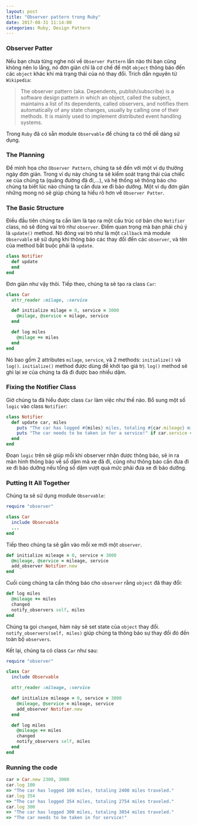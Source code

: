 ```yaml
---
layout: post
title: "Observer pattern trong Ruby"
date: 2017-08-31 11:14:00
categories: Ruby, Design Pattern
---
```


### Observer Patter

Nếu bạn chưa từng nghe nói về `Observer Pattern` lần nào thì bạn cũng không nên lo lắng, nó đơn giản chỉ là cơ chế để một `object` thông báo đến các `object` khác khi mà trạng thái của nó thay đổi. Trích dẫn nguyên từ `Wikipedia`:

> The observer pattern (aka. Dependents, publish/subscribe) is a software design pattern in which an object, called the subject, maintains a list of its dependents, called observers, and notifies them automatically of any state changes, usually by calling one of their methods. It is mainly used to implement distributed event handling systems.

Trong `Ruby` đã có sẵn module `Observable` để chúng ta có thể dễ dàng sử dụng.

### The Planning

Để minh họa cho `Observer Pattern`, chúng ta sẽ đến với một ví dụ thường ngày đơn giản. Trong ví dụ này chúng ta sẽ kiểm soát trạng thái của chiếc xe của chúng ta (quãng đường đã đi,...), và hệ thống sẽ thông báo cho chúng ta biết lúc nào chúng ta cần đưa xe đi bảo dưỡng.
Một ví dụ đơn giản những mong nó sẽ giúp chúng ta hiểu rõ hơn về `Observer Patter`.

### The Basic Structure

Điều đầu tiên chúng ta cần làm là tạo ra một cấu trúc cơ bản cho `Notifier` class, nó sẽ đóng vai trò như `observer`. Điểm quan trọng mà bạn phải chú ý là `update()` method. Nó đóng vai trò như là một `callback` mà module `Observable` sẽ sử dụng khi thông báo các thay đổi đến các `observer`, và tên của method bắt buộc phải là `update`.

```ruby
class Notifier
  def update
  end
end
```

Đơn giản như vậy thôi. Tiếp theo, chúng ta sẽ tạo ra class `Car`:
```ruby
class Car
  attr_reader :milage, :service

  def initialize milage = 0, service = 3000
    @milage, @service = milage, service
  end

  def log miles
    @milage += miles
  end
end
```

Nó bao gồm 2 attributes `milage`, `service`, và 2 methods: `initialize()` và `log()`. `initialize()` method được dùng để khởi tạo giá trị. `log()` method sẽ ghi lại xe của chúng ta đã đi được bao nhiều dặm.

### Fixing the Notifier Class

Giờ chúng ta đã hiểu được class `Car` làm việc như thế nào. Bổ sung một số `logic` vào class `Notifier`:

```ruby
class Notifier
  def update car, miles
    puts "The car has logged #{miles} miles, totaling #{car.mileage} miles traveled."
    puts "The car needs to be taken in for a service!" if car.service <= car.mileage
  end
end
```

Đoạn `logic` trên sẽ giúp mỗi khi observer nhận được thông báo, sẽ in ra màn hình thông báo về số dặm mà xe đã đi, cũng như thông báo cần đưa đi xe đi bảo dưỡng nếu tổng số dặm vượt quá mức phải đưa xe đi bảo dưỡng.

### Putting It All Together

Chúng ta sẽ sử dụng module `Observable`:

```ruby
require "observer"

class Car
  include Observable
  ...
end
```

Tiếp theo chúng ta sẽ gắn vào mỗi xe mới một `observer`.

```ruby
def initialize mileage = 0, service = 3000
  @mileage, @service = mileage, service
  add_observer Notifier.new
end  
```

Cuối cùng chúng ta cần thông báo cho `observer` rằng `object` đã thay đổi:

```ruby
def log miles
  @mileage += miles
  changed
  notify_observers self, miles
end
```

Chúng ta gọi `changed`, hàm này sẽ set state của `object` thay đổi.
`notify_observers(self, miles)` giúp chúng ta thông báo sự thay đổi đó đến toàn bộ `observers`.

Kết lại, chúng ta có class `Car` như sau:

```ruby
require "observer"

class Car
  include Observable

  attr_reader :mileage, :service

  def initialize mileage = 0, service = 3000
    @mileage, @service = mileage, service
    add_observer Notifier.new
  end

  def log miles
    @mileage += miles
    changed
    notify_observers self, miles
  end
end
```

### Running the code

```ruby
car = Car.new 2300, 3000
car.log 100
=> "The car has logged 100 miles, totaling 2400 miles traveled."
car.log 354
=> "The car has logged 354 miles, totaling 2754 miles traveled."
car.log 300
=> "The car has logged 300 miles, totaling 3054 miles traveled."
=> "The car needs to be taken in for service!"
```
